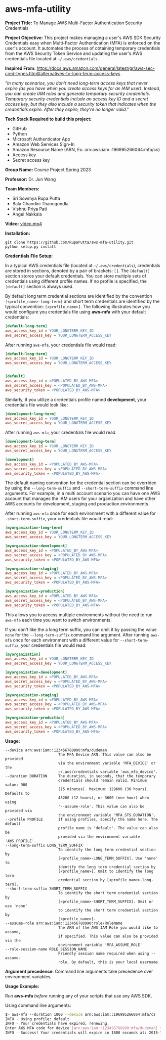 # aws-mfa-utility

**Project Title:** To Manage AWS Multi-Factor Authentication Security Credentials

**Project Objective:** This project makes managing a user's AWS SDK Security Credentials easy when Multi-Factor Authentication (MFA) is enforced on the user's account. It automates the process of obtaining temporary credentials from the AWS Security Token Service and updating the user's AWS credentials file located at `~/.aws/credentials`.

**Inspired From:**  https://docs.aws.amazon.com/general/latest/gr/aws-sec-cred-types.html#alternatives-to-long-term-access-keys

_"In many scenarios, you don't need long-term access keys that never expire (as you have when you create access keys for an IAM user). Instead, you can create IAM roles and generate temporary security credentials. Temporary security credentials include an access key ID and a secret access key, but they also include a security token that indicates when the credentials expire. After they expire, they're no longer valid."_

**Tech Stack Required to build this project:**
* GitHub
* Python
* Microsoft Authenticator App
* Amazon Web Services Sign-In
* Amazon Resource Name (ARN, Ex: arn:aws:iam::196995266064:mfa/cs)
* Access key
* Secret access key

**Group Name:** Course Project Spring 2023

**Professor:**  Dr. Jun Wang

**Team Members:**
* Sri Sowmya Rupa Putta
* Bala Chandini Thanugundla
* Vishnu Priya Pati
* Angel Nakkala

**Video:**
[video.mp4](video%2Fvideo.mp4)

**Installation:**
```text
git clone https://github.com/RupaPutta/aws-mfa-utility.git
python setup.py install
```

**Credentials File Setup:**

In a typical AWS credentials file (located at `~/.aws/credentials`), credentials are stored in sections, denoted by a pair of brackets: `[]`. The `[default]` section stores your default credentials. You can store multiple sets of credentials using different profile names. If no profile is specified, the `[default]` section is always used.

By default long term credential sections are identified by the convention `[<profile_name>-long-term]` and short term credentials are identified by the typical convention: `[<profile_name>]`. The following illustrates how you would configure you credentials file using **aws-mfa** with your default credentials:

```ini
[default-long-term]
aws_access_key_id = YOUR_LONGTERM_KEY_ID
aws_secret_access_key = YOUR_LONGTERM_ACCESS_KEY
```

After running `aws-mfa`, your credentials file would read:

```ini
[default-long-term]
aws_access_key_id = YOUR_LONGTERM_KEY_ID
aws_secret_access_key = YOUR_LONGTERM_ACCESS_KEY


[default]
aws_access_key_id = <POPULATED_BY_AWS-MFA>
aws_secret_access_key = <POPULATED_BY_AWS-MFA>
aws_security_token = <POPULATED_BY_AWS-MFA>
```

Similarly, if you utilize a credentials profile named **development**, your credentials file would look like:

```ini
[development-long-term]
aws_access_key_id = YOUR_LONGTERM_KEY_ID
aws_secret_access_key = YOUR_LONGTERM_ACCESS_KEY
```


After running `aws-mfa`, your credentials file would read:

```ini
[development-long-term]
aws_access_key_id = YOUR_LONGTERM_KEY_ID
aws_secret_access_key = YOUR_LONGTERM_ACCESS_KEY

[development]
aws_access_key_id = <POPULATED_BY_AWS-MFA>
aws_secret_access_key = <POPULATED_BY_AWS-MFA>
aws_security_token = <POPULATED_BY_AWS-MFA>
```

The default naming convention for the credential section can be overriden by using the `--long-term-suffix` and
`--short-term-suffix` command line arguments. For example, in a multi account scenario you can have one AWS account
that manages the IAM users for your organization and have other AWS accounts for development, staging and production
environments.

After running `aws-mfa` once for each environment with a different value for `--short-term-suffix`, your credentials
file would read:

```ini
[myorganization-long-term]
aws_access_key_id = YOUR_LONGTERM_KEY_ID
aws_secret_access_key = YOUR_LONGTERM_ACCESS_KEY

[myorganization-development]
aws_access_key_id = <POPULATED_BY_AWS-MFA>
aws_secret_access_key = <POPULATED_BY_AWS-MFA>
aws_security_token = <POPULATED_BY_AWS-MFA>

[myorganization-staging]
aws_access_key_id = <POPULATED_BY_AWS-MFA>
aws_secret_access_key = <POPULATED_BY_AWS-MFA>
aws_security_token = <POPULATED_BY_AWS-MFA>

[myorganization-production]
aws_access_key_id = <POPULATED_BY_AWS-MFA>
aws_secret_access_key = <POPULATED_BY_AWS-MFA>
aws_security_token = <POPULATED_BY_AWS-MFA>
```

This allows you to access multiple environments without the need to run `aws-mfa` each time you want to switch
environments.

If you don't like the a long term suffix, you can omit it by passing the value `none` for the `--long-term-suffix`
command line argument. After running ``aws-mfa`` once for each environment with a different value for
`--short-term-suffix`, your credentials file would read:

```ini
[myorganization]
aws_access_key_id = YOUR_LONGTERM_KEY_ID
aws_secret_access_key = YOUR_LONGTERM_ACCESS_KEY

[myorganization-development]
aws_access_key_id = <POPULATED_BY_AWS-MFA>
aws_secret_access_key = <POPULATED_BY_AWS-MFA>
aws_security_token = <POPULATED_BY_AWS-MFA>

[myorganization-staging]
aws_access_key_id = <POPULATED_BY_AWS-MFA>
aws_secret_access_key = <POPULATED_BY_AWS-MFA>
aws_security_token = <POPULATED_BY_AWS-MFA>

[myorganization-production]
aws_access_key_id = <POPULATED_BY_AWS-MFA>
aws_secret_access_key = <POPULATED_BY_AWS-MFA>
aws_security_token = <POPULATED_BY_AWS-MFA>
```

**Usage:**

```
--device arn:aws:iam::123456788990:mfa/dudeman
                        The MFA Device ARN. This value can also be provided
                        via the environment variable 'MFA_DEVICE' or the
                        ~/.aws/credentials variable 'aws_mfa_device'.
--duration DURATION     The duration, in seconds, that the temporary
                        credentials should remain valid. Minimum value: 900
                        (15 minutes). Maximum: 129600 (36 hours). Defaults to
                        43200 (12 hours), or 3600 (one hour) when using
                        '--assume-role'. This value can also be provided via
                        the environment variable 'MFA_STS_DURATION'.
--profile PROFILE       If using profiles, specify the name here. The default
                        profile name is 'default'. The value can also be
                        provided via the environment variable 'AWS_PROFILE'.
--long-term-suffix LONG_TERM_SUFFIX
                        To identify the long term credential section by
                        [<profile_name>-LONG_TERM_SUFFIX]. Use 'none' to
                        identify the long term credential section by
                        [<profile_name>]. Omit to identify the long term 
                        credential section by [<profile_name>-long-term].
--short-term-suffix SHORT_TERM_SUFFIX
                        To identify the short term credential section by
                        [<profile_name>-SHORT_TERM_SUFFIX]. Omit or use 'none'
                        to identify the short term credential section by
                        [<profile_name>].
--assume-role arn:aws:iam::123456788990:role/RoleName
                        The ARN of the AWS IAM Role you would like to assume,
                        if specified. This value can also be provided via the
                        environment variable 'MFA_ASSUME_ROLE'
--role-session-name ROLE_SESSION_NAME
                        Friendly session name required when using --assume-
                        role. By default, this is your local username.
```

**Argument precedence**: Command line arguments take precedence over environment variables.

**Usage Example:**

Run **aws-mfa** *before* running any of your scripts that use any AWS SDK.


Using command line arguments:

```sh
$> aws-mfa --duration 1800 --device arn:aws:iam::196995266064:mfa/cs
INFO - Using profile: default
INFO - Your credentials have expired, renewing.
Enter AWS MFA code for device [arn:aws:iam::123456788990:mfa/dudeman] (renewing for 1800 seconds):123456
INFO - Success! Your credentials will expire in 1800 seconds at: 2015-12-21 23:07:09+00:00
```